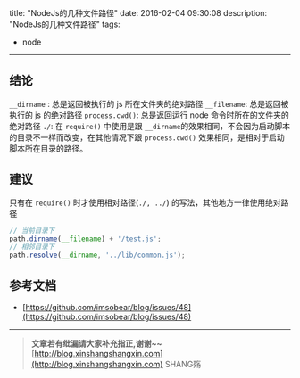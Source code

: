 title: "NodeJs的几种文件路径"
date: 2016-02-04 09:30:08
description: "NodeJs的几种文件路径"
tags: 
- node


----------


## 结论
`__dirname` : 总是返回被执行的 js 所在文件夹的绝对路径
`__filename`: 总是返回被执行的 js 的绝对路径
`process.cwd()`: 总是返回运行 node 命令时所在的文件夹的绝对路径
`./`: 在 `require()` 中使用是跟 `__dirname`的效果相同，不会因为启动脚本的目录不一样而改变，在其他情况下跟 `process.cwd()` 效果相同，是相对于启动脚本所在目录的路径。

## 建议
只有在 `require()` 时才使用相对路径(`./, ../`) 的写法，其他地方一律使用绝对路径

```js
// 当前目录下
path.dirname(__filename) + '/test.js';
// 相邻目录下
path.resolve(__dirname, '../lib/common.js');
```



## 参考文档

- [https://github.com/imsobear/blog/issues/48](https://github.com/imsobear/blog/issues/48)


-----------------------


> **文章若有纰漏请大家补充指正,谢谢~~**
> [http://blog.xinshangshangxin.com](http://blog.xinshangshangxin.com) SHANG殇

